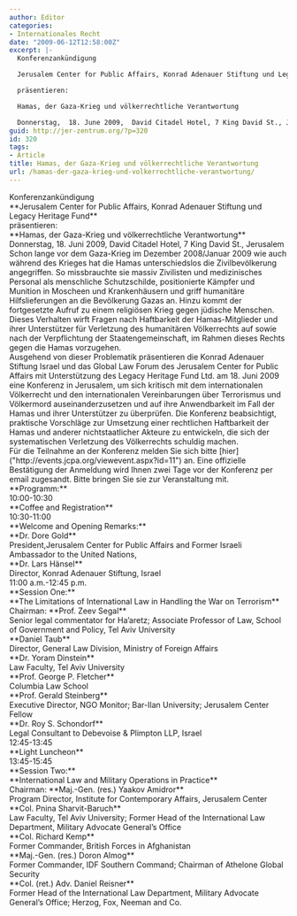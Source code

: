 ```yaml
---
author: Editor
categories:
- Internationales Recht
date: "2009-06-12T12:58:00Z"
excerpt: |-
  Konferenzankündigung

  Jerusalem Center for Public Affairs, Konrad Adenauer Stiftung und Legacy Heritage Fund

  präsentieren:

  Hamas, der Gaza-Krieg und völkerrechtliche Verantwortung

  Donnerstag,  18. June 2009,  David Citadel Hotel, 7 King David St., Jerusalem
guid: http://jer-zentrum.org/?p=320
id: 320
tags:
- Article
title: Hamas, der Gaza-Krieg und völkerrechtliche Verantwortung
url: /hamas-der-gaza-krieg-und-volkerrechtliche-verantwortung/
---
```


<div align=""left""><font size=""3""><div align=""center"">Konferenzankündigung</div><div align=""center""> </div><div align=""center"">**Jerusalem Center for Public Affairs, Konrad Adenauer Stiftung und Legacy Heritage Fund**</div><div> </div><div align=""center"">präsentieren:</div><div> </div><div align=""center"">**Hamas, der Gaza-Krieg und völkerrechtliche Verantwortung**</div><div align=""center""> </div><div> </div><div align=""center"">Donnerstag, 18. Juni 2009, David Citadel Hotel, 7 King David St., Jerusalem</div><div> </div><div>Schon lange vor dem Gaza-Krieg im Dezember 2008/Januar 2009 wie auch während des Krieges hat die Hamas unterschiedslos die Zivilbevölkerung angegriffen. So missbrauchte sie massiv Zivilisten und medizinisches Personal als menschliche Schutzschilde, positionierte Kämpfer und Munition in Moscheen und Krankenhäusern und griff humanitäre Hilfslieferungen an die Bevölkerung Gazas an. Hinzu kommt der fortgesetzte Aufruf zu einem religiösen Krieg gegen jüdische Menschen. Dieses Verhalten wirft Fragen nach Haftbarkeit der Hamas-Mitglieder und ihrer Unterstützer für Verletzung des humanitären Völkerrechts auf sowie nach der Verpflichtung der Staatengemeinschaft, im Rahmen dieses Rechts gegen die Hamas vorzugehen.</div><div> </div><div>Ausgehend von dieser Problematik präsentieren die Konrad Adenauer Stiftung Israel und das Global Law Forum des Jerusalem Center for Public Affairs mit Unterstützung des Legacy Heritage Fund Ltd. am 18. Juni 2009 eine Konferenz in Jerusalem, um sich kritisch mit dem internationalen Völkerrecht und den internationalen Vereinbarungen über Terrorismus und Völkermord auseinanderzusetzen und auf ihre Anwendbarkeit im Fall der Hamas und ihrer Unterstützer zu überprüfen. Die Konferenz beabsichtigt, praktische Vorschläge zur Umsetzung einer rechtlichen Haftbarkeit der Hamas und anderer nichtstaatlicher Akteure zu entwickeln, die sich der systematischen Verletzung des Völkerrechts schuldig machen.</div><div> </div><div>Für die Teilnahme an der Konferenz melden Sie sich bitte [hier]("http://events.jcpa.org/viewevent.aspx?id=11") an. Eine offizielle Bestätigung der Anmeldung wird Ihnen zwei Tage vor der Konferenz per email zugesandt. Bitte bringen Sie sie zur Veranstaltung mit.</div><div> </div><div> </div><div>**Programm:**</div><div> </div><div>10:00-10:30</div><div>**Coffee and Registration**</div><div> </div><div>10:30-11:00 </div><div>**Welcome and Opening Remarks:** </div><div> </div><div>**Dr. Dore Gold** </div><div>President,Jerusalem Center for Public Affairs and Former Israeli Ambassador to the United Nations,</div><div> </div><div>**Dr. Lars Hänsel**</div><div>Director, Konrad Adenauer Stiftung, Israel</div><div> </div><div>11:00 a.m.-12:45 p.m. </div><div>**Session One:**</div><div>**The Limitations of International Law in Handling the War on Terrorism**</div><div> </div><div>Chairman: **Prof. Zeev Segal**</div><div>Senior legal commentator for Ha’aretz; Associate Professor of Law, School of Government and Policy, Tel Aviv University</div><div> </div><div>**Daniel Taub** </div><div>Director, General Law Division, Ministry of Foreign Affairs</div><div> </div><div>**Dr. Yoram Dinstein**</div><div>Law Faculty, Tel Aviv University</div><div> </div><div>**Prof. George P. Fletcher**</div><div>Columbia Law School</div><div> </div><div>**Prof. Gerald Steinberg**</div><div>Executive Director, NGO Monitor; Bar-Ilan University; Jerusalem Center Fellow</div><div> </div><div>**Dr. Roy S. Schondorf**</div><div>Legal Consultant to Debevoise &amp; Plimpton LLP, Israel</div><div> </div><div>12:45-13:45 </div><div>**Light Luncheon**</div><div> </div><div>13:45-15:45 </div><div>**Session Two:**</div><div>**International Law and Military Operations in Practice**</div><div> </div><div>Chairman: **Maj.-Gen. (res.) Yaakov Amidror**</div><div>Program Director, Institute for Contemporary Affairs, Jerusalem Center</div><div> </div><div>**Col. Pnina Sharvit-Baruch**</div><div>Law Faculty, Tel Aviv University; Former Head of the International Law Department, Military Advocate General’s Office</div><div> </div><div>**Col. Richard Kemp**</div><div>Former Commander, British Forces in Afghanistan</div><div> </div><div>**Maj.-Gen. (res.) Doron Almog**</div><div>Former Commander, IDF Southern Command; Chairman of Athelone Global Security</div><div> </div><div>**Col. (ret.) Adv. Daniel Reisner** </div><div>Former Head of the International Law Department, Military Advocate</div><div>General’s Office; Herzog, Fox, Neeman and Co.</div><div> </div><div> </div></font></div>